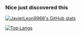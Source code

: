 ### Nice just discovered this
[![JavierLeon9966's GitHub stats](https://github-readme-stats.vercel.app/api?username=GamilinoMC&theme=dark&show_icons=true&hide_rank=true)](https://github.com/anuraghazra/github-readme-stats)

[![Top Langs](https://github-readme-stats.vercel.app/api/top-langs/?username=GamilinoMC&theme=dark&show_icons=true)](https://github.com/anuraghazra/github-readme-stats)
